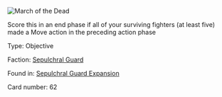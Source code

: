 
![March of the Dead](https://warhammerunderworlds.com/wp-content/uploads/sites/6/2017/12/062_ENG-March-of-the-Dead.png)

Score this in an end phase if all of your surviving fighters (at least five) made a Move action in the preceding action phase

Type: Objective

Faction: [Sepulchral Guard](/factions/sepulchral-guard.md)

Found in: [Sepulchral Guard Expansion](/locations/sepulchral-guard-expansion.md)

Card number: 62
